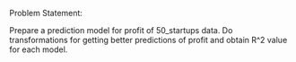Problem Statement:

Prepare a prediction model for profit of 50_startups data.
Do transformations for getting better predictions of profit and obtain R^2 value for each model.